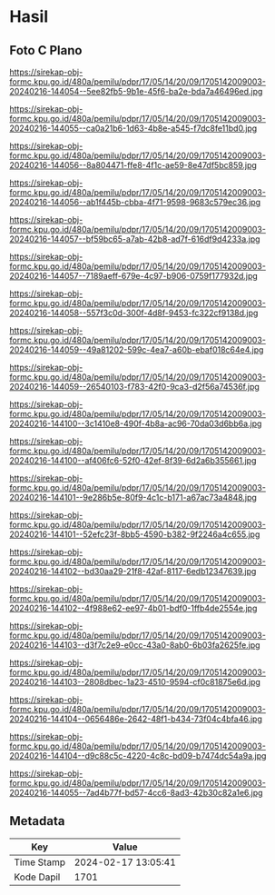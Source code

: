 # Hasil

## Foto C Plano

https://sirekap-obj-formc.kpu.go.id/480a/pemilu/pdpr/17/05/14/20/09/1705142009003-20240216-144054--5ee82fb5-9b1e-45f6-ba2e-bda7a46496ed.jpg

https://sirekap-obj-formc.kpu.go.id/480a/pemilu/pdpr/17/05/14/20/09/1705142009003-20240216-144055--ca0a21b6-1d63-4b8e-a545-f7dc8fe11bd0.jpg

https://sirekap-obj-formc.kpu.go.id/480a/pemilu/pdpr/17/05/14/20/09/1705142009003-20240216-144056--8a804471-ffe8-4f1c-ae59-8e47df5bc859.jpg

https://sirekap-obj-formc.kpu.go.id/480a/pemilu/pdpr/17/05/14/20/09/1705142009003-20240216-144056--ab1f445b-cbba-4f71-9598-9683c579ec36.jpg

https://sirekap-obj-formc.kpu.go.id/480a/pemilu/pdpr/17/05/14/20/09/1705142009003-20240216-144057--bf59bc65-a7ab-42b8-ad7f-616df9d4233a.jpg

https://sirekap-obj-formc.kpu.go.id/480a/pemilu/pdpr/17/05/14/20/09/1705142009003-20240216-144057--7189aeff-679e-4c97-b906-0759f177932d.jpg

https://sirekap-obj-formc.kpu.go.id/480a/pemilu/pdpr/17/05/14/20/09/1705142009003-20240216-144058--557f3c0d-300f-4d8f-9453-fc322cf9138d.jpg

https://sirekap-obj-formc.kpu.go.id/480a/pemilu/pdpr/17/05/14/20/09/1705142009003-20240216-144059--49a81202-599c-4ea7-a60b-ebaf018c64e4.jpg

https://sirekap-obj-formc.kpu.go.id/480a/pemilu/pdpr/17/05/14/20/09/1705142009003-20240216-144059--26540103-f783-42f0-9ca3-d2f56a74536f.jpg

https://sirekap-obj-formc.kpu.go.id/480a/pemilu/pdpr/17/05/14/20/09/1705142009003-20240216-144100--3c1410e8-490f-4b8a-ac96-70da03d6bb6a.jpg

https://sirekap-obj-formc.kpu.go.id/480a/pemilu/pdpr/17/05/14/20/09/1705142009003-20240216-144100--af406fc6-52f0-42ef-8f39-6d2a6b355661.jpg

https://sirekap-obj-formc.kpu.go.id/480a/pemilu/pdpr/17/05/14/20/09/1705142009003-20240216-144101--9e286b5e-80f9-4c1c-b171-a67ac73a4848.jpg

https://sirekap-obj-formc.kpu.go.id/480a/pemilu/pdpr/17/05/14/20/09/1705142009003-20240216-144101--52efc23f-8bb5-4590-b382-9f2246a4c655.jpg

https://sirekap-obj-formc.kpu.go.id/480a/pemilu/pdpr/17/05/14/20/09/1705142009003-20240216-144102--bd30aa29-21f8-42af-8117-6edb12347639.jpg

https://sirekap-obj-formc.kpu.go.id/480a/pemilu/pdpr/17/05/14/20/09/1705142009003-20240216-144102--4f988e62-ee97-4b01-bdf0-1ffb4de2554e.jpg

https://sirekap-obj-formc.kpu.go.id/480a/pemilu/pdpr/17/05/14/20/09/1705142009003-20240216-144103--d3f7c2e9-e0cc-43a0-8ab0-6b03fa2625fe.jpg

https://sirekap-obj-formc.kpu.go.id/480a/pemilu/pdpr/17/05/14/20/09/1705142009003-20240216-144103--2808dbec-1a23-4510-9594-cf0c81875e6d.jpg

https://sirekap-obj-formc.kpu.go.id/480a/pemilu/pdpr/17/05/14/20/09/1705142009003-20240216-144104--0656486e-2642-48f1-b434-73f04c4bfa46.jpg

https://sirekap-obj-formc.kpu.go.id/480a/pemilu/pdpr/17/05/14/20/09/1705142009003-20240216-144104--d9c88c5c-4220-4c8c-bd09-b7474dc54a9a.jpg

https://sirekap-obj-formc.kpu.go.id/480a/pemilu/pdpr/17/05/14/20/09/1705142009003-20240216-144055--7ad4b77f-bd57-4cc6-8ad3-42b30c82a1e6.jpg


## Metadata

| Key        | Value               |
| ---------- | ------------------- |
| Time Stamp | 2024-02-17 13:05:41 |
| Kode Dapil | 1701                |



